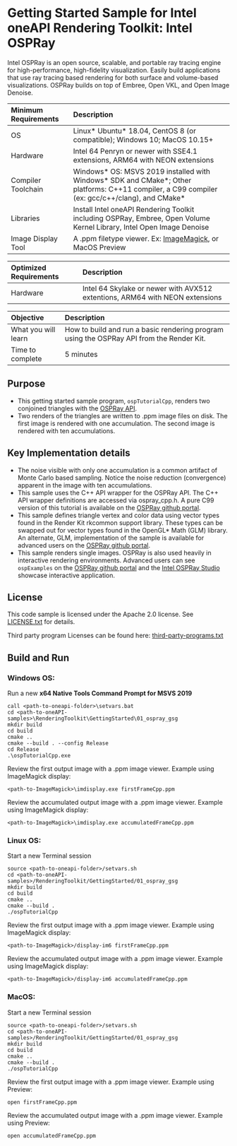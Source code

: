 # Getting Started Sample for Intel oneAPI Rendering Toolkit: Intel OSPRay

Intel OSPRay is an open source, scalable, and portable ray tracing engine for high-performance, high-fidelity visualization. Easily build applications that use ray tracing based rendering for both surface and volume-based visualizations. OSPRay builds on top of Embree, Open VKL, and Open Image Denoise.

| Minimum Requirements              | Description
|:---                               |:---
| OS                                | Linux* Ubuntu* 18.04, CentOS 8 (or compatible); Windows 10; MacOS 10.15+
| Hardware                          | Intel 64 Penryn or newer with SSE4.1 extensions, ARM64 with NEON extensions
| Compiler Toolchain                | Windows* OS: MSVS 2019 installed with Windows* SDK and CMake*; Other platforms: C++11 compiler, a C99 compiler (ex: gcc/c++/clang), and CMake*
| Libraries                         | Install Intel oneAPI Rendering Toolkit including OSPRay, Embree, Open Volume Kernel Library, Intel Open Image Denoise
| Image Display Tool                | A .ppm filetype viewer. Ex: [ImageMagick](https://www.imagemagick.org), or MacOS Preview

| Optimized Requirements            | Description
| :---                              | :---
| Hardware                          | Intel 64 Skylake or newer with AVX512 extentions, ARM64 with NEON extensions

| Objective                         | Description
|:---                               |:---
| What you will learn               | How to build and run a basic rendering program using the OSPRay API from the Render Kit.
| Time to complete                  | 5 minutes


## Purpose

- This getting started sample program, `ospTutorialCpp`, renders two conjoined triangles with the [OSPRay API](https://www.ospray.org/documentation.html).
- Two renders of the triangles are written to .ppm image files on disk. The first image is rendered with one accumulation. The second image is rendered with ten accumulations.

## Key Implementation details

- The noise visible with only one accumulation is a common artifact of Monte Carlo based sampling. Notice the noise reduction (convergence) apparent in the image with ten accumulations.
- This sample uses the C++ API wrapper for the OSPRay API. The C++ API wrapper definitions are accessed via ospray_cpp.h. A pure C99 version of this tutorial is available on the [OSPRay github portal](https://github.com/ospray/ospray).
- This sample defines triangle vertex and color data using vector types found in the Render Kit rkcommon support library. These types can be swapped out for vector types found in the OpenGL* Math (GLM) library. An alternate, GLM, implementation of the sample is available for advanced users on the [OSPRay github portal](https://github.com/ospray/ospray).
- This sample renders single images. OSPRay is also used heavily in interactive rendering environments. Advanced users can see `ospExamples` on the [OSPRay github portal](https://github.com/ospray/ospray) and the [Intel OSPRay Studio](https://github.com/ospray/ospray_studio) showcase interactive application.

## License

This code sample is licensed under the Apache 2.0 license. See
[LICENSE.txt](LICENSE.txt) for details.

Third party program Licenses can be found here: [third-party-programs.txt](https://github.com/oneapi-src/oneAPI-samples/blob/master/third-party-programs.txt)

## Build and Run

### Windows OS:

Run a new **x64 Native Tools Command Prompt for MSVS 2019**

```
call <path-to-oneapi-folder>\setvars.bat
cd <path-to-oneAPI-samples>\RenderingToolkit\GettingStarted\01_ospray_gsg
mkdir build
cd build
cmake ..
cmake --build . --config Release
cd Release
.\ospTutorialCpp.exe
```

Review the first output image with a .ppm image viewer. Example using ImageMagick display:
```
<path-to-ImageMagick>\imdisplay.exe firstFrameCpp.ppm
```

Review the accumulated output image with a .ppm image viewer. Example using ImageMagick display:
```
<path-to-ImageMagick>\imdisplay.exe accumulatedFrameCpp.ppm
```


### Linux OS:

Start a new Terminal session
```
source <path-to-oneapi-folder>/setvars.sh
cd <path-to-oneAPI-samples>/RenderingToolkit/GettingStarted/01_ospray_gsg
mkdir build
cd build
cmake ..
cmake --build .
./ospTutorialCpp
```

Review the first output image with a .ppm image viewer. Example using ImageMagick display:
```
<path-to-ImageMagick>/display-im6 firstFrameCpp.ppm
```

Review the accumulated output image with a .ppm image viewer. Example using ImageMagick display:
```
<path-to-ImageMagick>/display-im6 accumulatedFrameCpp.ppm
```


### MacOS:

Start a new Terminal session

```
source <path-to-oneapi-folder>/setvars.sh
cd <path-to-oneAPI-samples>/RenderingToolkit/GettingStarted/01_ospray_gsg
mkdir build
cd build
cmake ..
cmake --build .
./ospTutorialCpp
```

Review the first output image with a .ppm image viewer. Example using Preview:
```
open firstFrameCpp.ppm
```

Review the accumulated output image with a .ppm image viewer. Example using Preview:
```
open accumulatedFrameCpp.ppm
```
